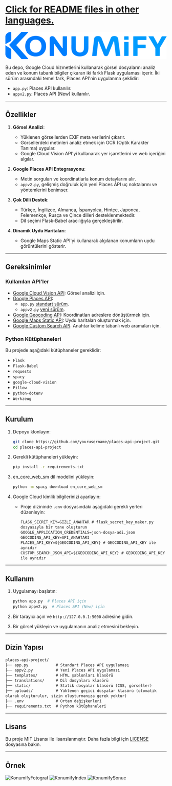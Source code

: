 # [Click for README files in other languages.](other-readme-files/)

![KonumifyLogosu](static/konumify.png)

Bu depo, Google Cloud hizmetlerini kullanarak görsel dosyalarını analiz eden ve konum tabanlı bilgiler çıkaran iki farklı Flask uygulaması içerir. İki sürüm arasındaki temel fark, Places API'nin uygulanma şeklidir:

- `app.py`: Places API kullanılır.
- `appv2.py`: Places API (New) kullanılır.

---

## Özellikler

1. **Görsel Analizi**:
   - Yüklenen görsellerden EXIF meta verilerini çıkarır.
   - Görsellerdeki metinleri analiz etmek için OCR (Optik Karakter Tanıma) uygular.
   - Google Cloud Vision API'yi kullanarak yer işaretlerini ve web içeriğini algılar.

2. **Google Places API Entegrasyonu**:
   - Metin sorguları ve koordinatlarla konum detaylarını alır.
   - `appv2.py`, gelişmiş doğruluk için yeni Places API uç noktalarını ve yöntemlerini benimser.

3. **Çok Dilli Destek**:
   - Türkçe, İngilizce, Almanca, İspanyolca, Hintçe, Japonca, Felemenkçe, Rusça ve Çince dilleri desteklenmektedir.
   - Dil seçimi Flask-Babel aracılığıyla gerçekleştirilir.

4. **Dinamik Uydu Haritaları**:
   - Google Maps Static API'yi kullanarak algılanan konumların uydu görüntülerini gösterir.

---

## Gereksinimler

### Kullanılan API'ler

- [Google Cloud Vision API](https://cloud.google.com/vision/docs): Görsel analizi için.
- [Google Places API](https://developers.google.com/maps/documentation/places/web-service/choose-api):
  - `app.py` [standart sürüm](https://developers.google.com/maps/documentation/places/web-service/search).
  - `appv2.py` [yeni sürüm](https://developers.google.com/maps/documentation/places/web-service/op-overview).
- [Google Geocoding API](https://developers.google.com/maps/documentation/geocoding): Koordinatları adreslere dönüştürmek için.
- [Google Maps Static API](https://developers.google.com/maps/documentation/maps-static): Uydu haritaları oluşturmak için.
- [Google Custom Search API](https://developers.google.com/custom-search/v1/introduction): Anahtar kelime tabanlı web aramaları için.

### Python Kütüphaneleri

Bu projede aşağıdaki kütüphaneler gereklidir:

- `Flask`
- `Flask-Babel`
- `requests`
- `spacy`
- `google-cloud-vision`
- `Pillow`
- `python-dotenv`
- `Werkzeug`

---

## Kurulum

1. Depoyu klonlayın:
   ```bash
   git clone https://github.com/yourusername/places-api-project.git
   cd places-api-project
   ```

2. Gerekli kütüphaneleri yükleyin:
   ```bash
   pip install -r requirements.txt
   ```

3. en_core_web_sm dil modelini yükleyin:
   ```bash
   python -m spacy download en_core_web_sm
   ```

4. Google Cloud kimlik bilgilerinizi ayarlayın:
   - Proje dizininde `.env` dosyasındaki aşağıdaki gerekli yerleri düzenleyin:
     ```env
     FLASK_SECRET_KEY=GİZLİ_ANAHTAR # flask_secret_key_maker.py dosyasıyla bir tane oluşturun
     GOOGLE_APPLICATION_CREDENTIALS=json-dosya-adi.json
     GEOCODING_API_KEY=API_ANAHTARI
     PLACES_API_KEY=${GEOCODING_API_KEY} # GEOCODING_API_KEY ile aynıdır
     CUSTOM_SEARCH_JSON_API=${GEOCODING_API_KEY} # GEOCODING_API_KEY ile aynıdır
     ```

---

## Kullanım

1. Uygulamayı başlatın:
   ```bash
   python app.py  # Places API için
   python appv2.py  # Places API (New) için
   ```

2. Bir tarayıcı açın ve `http://127.0.0.1:5000` adresine gidin.

3. Bir görsel yükleyin ve uygulamanın analiz etmesini bekleyin.

---

## Dizin Yapısı

```
places-api-project/
├── app.py            # Standart Places API uygulaması
├── appv2.py          # Yeni Places API uygulaması
├── templates/        # HTML şablonları klasörü
├── translations/     # Dil dosyaları klasörü
├── static/           # Statik dosyalar klasörü (CSS, görseller)
├── uploads/          # Yüklenen geçici dosyalar klasörü (otomatik olarak oluşturulur, sizin oluşturmanıza gerek yoktur)
├── .env              # Ortam değişkenleri
├── requirements.txt  # Python kütüphaneleri
```

---

## Lisans

Bu proje MIT Lisansı ile lisanslanmıştır. Daha fazla bilgi için [LICENSE](LICENSE) dosyasına bakın.

---

## Örnek
![KonumifyFotograf](https://fastly.4sqi.net/img/general/600x600/45583077_Ic3Vbs8YTsu2SoeJyPccC_2xxZTDcTVCwU3Y1fUbBDo.jpg)
![KonumifyIndex](https://i.hizliresim.com/f52cuk5.png)
![KonumifySonuc](https://i.hizliresim.com/pmov8hj.png)
